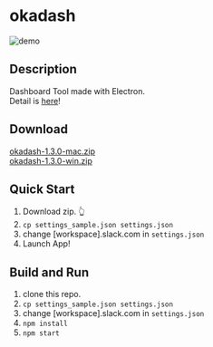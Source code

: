 # okadash

![demo](https://github.com/konoyono/okadash/blob/master/images/forREADME.gif)

## Description

Dashboard Tool made with Electron.  
Detail is [here](https://trello.com/b/dwk73iz6/okadash)!

## Download

[okadash-1.3.0-mac.zip](https://github.com/konoyono/okadash/releases/download/1.3.0/okadash-1.3.0-mac.zip)  
[okadash-1.3.0-win.zip](https://github.com/konoyono/okadash/releases/download/1.3.0/okadash-1.3.0-win.zip)

## Quick Start

1. Download zip. 👆
1. `cp settings_sample.json settings.json`
1. change [workspace].slack.com in `settings.json`
1. Launch App!

## Build and Run

1. clone this repo.
1. `cp settings_sample.json settings.json`
1. change [workspace].slack.com in `settings.json`
1. `npm install`
1. `npm start`
